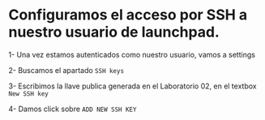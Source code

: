 # Configuramos el acceso por SSH a nuestro usuario de launchpad.

1- Una vez estamos autenticados como nuestro usuario, vamos a settings

2- Buscamos el apartado `SSH keys`

3- Escribimos la llave publica generada en el Laboratorio 02, en el textbox `New SSH key`

4- Damos click sobre `ADD NEW SSH KEY`

